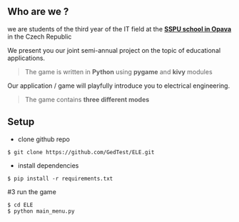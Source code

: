 ## Who are we ?
we are students of the third year of the IT field at the [**SSPU school in Opava**](https://www.sspu-opava.cz/cs/) in the Czech Republic

We present you our joint semi-annual project on the topic of educational applications.
> The game is written in **Python** using **pygame** and **kivy** modules

Our application / game will playfully introduce you to electrical engineering.
> The game contains **three different modes**


## Setup
* clone github repo
```
$ git clone https://github.com/GedTest/ELE.git
```

* install dependencies
```
$ pip install -r requirements.txt
```

#3 run the game
```
$ cd ELE
$ python main_menu.py
```
